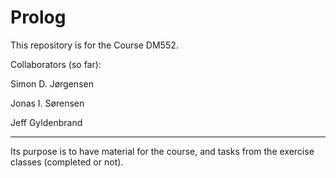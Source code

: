 # Prolog
This repository is for the Course DM552.

Collaborators (so far):

Simon D. Jørgensen

Jonas I. Sørensen

Jeff Gyldenbrand

--------------------------------------------------------------------------------

Its purpose is to have material for the course, and tasks from the exercise classes (completed or not).
